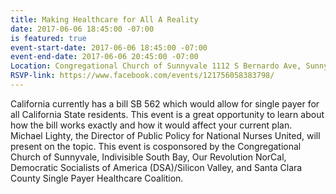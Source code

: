 ```yaml
---
title: Making Healthcare for All A Reality
date: 2017-06-06 18:45:00 -07:00
is featured: true
event-start-date: 2017-06-06 18:45:00 -07:00
event-end-date: 2017-06-06 20:45:00 -07:00
Location: Congregational Church of Sunnyvale 1112 S Bernardo Ave, Sunnyvale 94087
RSVP-link: https://www.facebook.com/events/121756058383798/
---
```


California currently has a bill SB 562 which would allow for single payer for all California State residents. This event is a great opportunity to learn about how the bill works exactly and how it would affect your current plan. Michael Lighty, the Director of Public Policy for National Nurses United, will present on the topic. This event is cosponsored by the Congregational Church of Sunnyvale, Indivisible South Bay, Our Revolution NorCal, Democratic Socialists of America (DSA)/Silicon Valley, and Santa Clara County Single Payer Healthcare Coalition.
